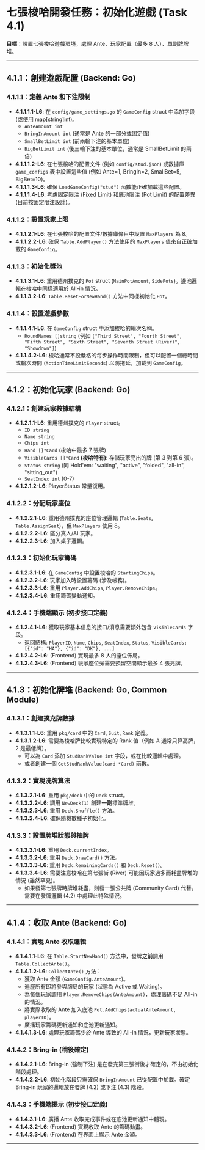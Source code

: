 # 七張梭哈開發任務：初始化遊戲 (Task 4.1)

**目標**：設置七張梭哈遊戲環境，處理 Ante、玩家配置（最多 8 人）、單副牌牌堆。

---

## 4.1.1：創建遊戲配置 (Backend: Go)

### 4.1.1.1：定義 Ante 和下注限制
-   **4.1.1.1.1-L6**: 在 `config/game_settings.go` 的 `GameConfig` struct 中添加字段 (或使用 map[string]int)。
    -   `AnteAmount int`
    -   `BringInAmount int` (通常是 Ante 的一部分或固定值)
    -   `SmallBetLimit int` (前兩輪下注的基本單位)
    -   `BigBetLimit int` (後三輪下注的基本單位，通常是 SmallBetLimit 的兩倍)
-   **4.1.1.1.2-L6**: 在七張梭哈的配置文件 (例如 `config/stud.json`) 或數據庫 `game_configs` 表中設置這些值 (例如 Ante=1, BringIn=2, SmallBet=5, BigBet=10)。
-   **4.1.1.1.3-L6**: 確保 `LoadGameConfig("stud")` 函數能正確加載這些配置。
-   **4.1.1.1.4-L6**: 考慮固定限注 (Fixed Limit) 和底池限注 (Pot Limit) 的配置差異 (目前按固定限注設計)。

### 4.1.1.2：設置玩家上限
-   **4.1.1.2.1-L6**: 在七張梭哈的配置文件/數據庫條目中設置 `MaxPlayers` 為 8。
-   **4.1.1.2.2-L6**: 確保 `Table.AddPlayer()` 方法使用的 `MaxPlayers` 值來自正確加載的 `GameConfig`。

### 4.1.1.3：初始化獎池
-   **4.1.1.3.1-L6**: 重用德州撲克的 `Pot` struct (`MainPotAmount`, `SidePots`)。邊池邏輯在梭哈中同樣適用於 All-in 情況。
-   **4.1.1.3.2-L6**: `Table.ResetForNewHand()` 方法中同樣初始化 `Pot`。

### 4.1.1.4：設置遊戲參數
-   **4.1.1.4.1-L6**: 在 `GameConfig` struct 中添加梭哈的輪次名稱。
    -   `RoundNames []string` (例如 `["Third Street", "Fourth Street", "Fifth Street", "Sixth Street", "Seventh Street (River)", "Showdown"]`)
-   **4.1.1.4.2-L6**: 梭哈通常不設嚴格的每步操作時間限制，但可以配置一個總時間或輪次時間 (`ActionTimeLimitSeconds`) 以防拖延，加載到 `GameConfig`。

---

## 4.1.2：初始化玩家 (Backend: Go)

### 4.1.2.1：創建玩家數據結構
-   **4.1.2.1.1-L6**: 重用德州撲克的 `Player` struct。
    -   `ID string`
    -   `Name string`
    -   `Chips int`
    -   `Hand []*Card` (梭哈中最多 7 張牌)
    -   `VisibleCards []*Card` **(梭哈特有)**: 存儲玩家亮出的牌 (第 3 到第 6 張)。
    -   `Status string` (同 Hold'em: "waiting", "active", "folded", "all-in", "sitting_out")
    -   `SeatIndex int` (0-7)
-   **4.1.2.1.2-L6**: PlayerStatus 常量復用。

### 4.1.2.2：分配玩家座位
-   **4.1.2.2.1-L6**: 重用德州撲克的座位管理邏輯 (`Table.Seats`, `Table.AssignSeat`)，但 `MaxPlayers` 使用 8。
-   **4.1.2.2.2-L6**: 區分真人/AI 玩家。
-   **4.1.2.2.3-L6**: 加入桌子邏輯。

### 4.1.2.3：初始化玩家籌碼
-   **4.1.2.3.1-L6**: 在 `GameConfig` 中設置梭哈的 `StartingChips`。
-   **4.1.2.3.2-L6**: 玩家加入時設置籌碼 (涉及帳務)。
-   **4.1.2.3.3-L6**: 重用 `Player.AddChips`, `Player.RemoveChips`。
-   **4.1.2.3.4-L6**: 重用籌碼變動通知。

### 4.1.2.4：手機端顯示 (初步接口定義)
-   **4.1.2.4.1-L6**: 獲取玩家基本信息的接口/消息需要額外包含 `VisibleCards` 字段。
    -   返回結構: `PlayerID`, `Name`, `Chips`, `SeatIndex`, `Status`, `VisibleCards: [{"id": "HA"}, {"id": "DK"}, ...]`
-   **4.1.2.4.2-L6**: (Frontend) 實現最多 8 人的座位佈局。
-   **4.1.2.4.3-L6**: (Frontend) 玩家座位旁需要預留空間顯示最多 4 張亮牌。

---

## 4.1.3：初始化牌堆 (Backend: Go, Common Module)

### 4.1.3.1：創建撲克牌數據
-   **4.1.3.1.1-L6**: 重用 `pkg/card` 中的 `Card`, `Suit`, `Rank` 定義。
-   **4.1.3.1.2-L6**: 需要為梭哈牌比較實現特定的 Rank 值（例如 A 通常只算高牌，2 是最低牌）。
    -   可以為 `Card` 添加 `StudRankValue int` 字段，或在比較邏輯中處理。
    -   或者創建一個 `GetStudRankValue(card *Card)` 函數。

### 4.1.3.2：實現洗牌算法
-   **4.1.3.2.1-L6**: 重用 `pkg/deck` 中的 `Deck` struct。
-   **4.1.3.2.2-L6**: 調用 `NewDeck(1)` 創建**一副**標準牌堆。
-   **4.1.3.2.3-L6**: 重用 `Deck.Shuffle()` 方法。
-   **4.1.3.2.4-L6**: 確保隨機數種子初始化。

### 4.1.3.3：設置牌堆狀態與抽牌
-   **4.1.3.3.1-L6**: 重用 `Deck.currentIndex`。
-   **4.1.3.3.2-L6**: 重用 `Deck.DrawCard()` 方法。
-   **4.1.3.3.3-L6**: 重用 `Deck.RemainingCards()` 和 `Deck.Reset()`。
-   **4.1.3.3.4-L6**: 需要注意梭哈在第七張街 (River) 可能因玩家過多而耗盡牌堆的情況 (雖然罕見)。
    -   如果發第七張牌時牌堆耗盡，則發一張公共牌 (Community Card) 代替。需要在發牌邏輯 (4.2) 中處理此特殊情況。

---

## 4.1.4：收取 Ante (Backend: Go)

### 4.1.4.1：實現 Ante 收取邏輯
-   **4.1.4.1.1-L6**: 在 `Table.StartNewHand()` 方法中，發牌**之前**調用 `Table.CollectAnte()`。
-   **4.1.4.1.2-L6**: `CollectAnte()` 方法：
    -   獲取 Ante 金額 (`GameConfig.AnteAmount`)。
    -   遍歷所有即將參與牌局的玩家 (狀態為 Active 或 Waiting)。
    -   為每個玩家調用 `Player.RemoveChips(AnteAmount)`，處理籌碼不足 All-in 的情況。
    -   將實際收取的 Ante 加入底池 `Pot.AddChips(actualAnteAmount, playerID)`。
    -   廣播玩家籌碼更新通知和底池更新通知。
-   **4.1.4.1.3-L6**: 處理玩家籌碼少於 Ante 導致的 All-in 情況，更新玩家狀態。

### 4.1.4.2：Bring-in (稍後確定)
-   **4.1.4.2.1-L6**: Bring-in (強制下注) 是在發完第三張街後才確定的，不由初始化階段處理。
-   **4.1.4.2.2-L6**: 初始化階段只需確保 `BringInAmount` 已從配置中加載。確定 Bring-in 玩家的邏輯放在發牌 (4.2) 或下注 (4.3) 階段。

### 4.1.4.3：手機端提示 (初步接口定義)
-   **4.1.4.3.1-L6**: 廣播 Ante 收取完成事件或在底池更新通知中體現。
-   **4.1.4.3.2-L6**: (Frontend) 實現收取 Ante 的籌碼動畫。
-   **4.1.4.3.3-L6**: (Frontend) 在界面上顯示 Ante 金額。

--- 